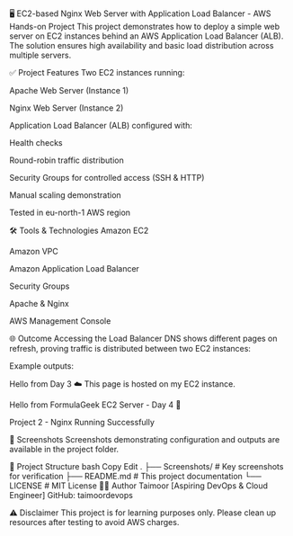 🖥️ EC2-based Nginx Web Server with Application Load Balancer - AWS Hands-on Project
This project demonstrates how to deploy a simple web server on EC2 instances behind an AWS Application Load Balancer (ALB). The solution ensures high availability and basic load distribution across multiple servers.

✅ Project Features
Two EC2 instances running:

Apache Web Server (Instance 1)

Nginx Web Server (Instance 2)

Application Load Balancer (ALB) configured with:

Health checks

Round-robin traffic distribution

Security Groups for controlled access (SSH & HTTP)

Manual scaling demonstration

Tested in eu-north-1 AWS region

🛠️ Tools & Technologies
Amazon EC2

Amazon VPC

Amazon Application Load Balancer

Security Groups

Apache & Nginx

AWS Management Console

🌐 Outcome
Accessing the Load Balancer DNS shows different pages on refresh, proving traffic is distributed between two EC2 instances:

Example outputs:

Hello from Day 3 ☁️ This page is hosted on my EC2 instance.

Hello from FormulaGeek EC2 Server - Day 4 🚀

Project 2 - Nginx Running Successfully

📝 Screenshots
Screenshots demonstrating configuration and outputs are available in the project folder.

📂 Project Structure
bash
Copy
Edit
.
├── Screenshots/         # Key screenshots for verification
├── README.md             # This project documentation
└── LICENSE               # MIT License
👨‍💻 Author
Taimoor
[Aspiring DevOps & Cloud Engineer]
GitHub: taimoordevops

⚠️ Disclaimer
This project is for learning purposes only. Please clean up resources after testing to avoid AWS charges.
